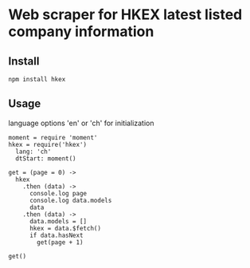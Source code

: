 # Web scraper for HKEX latest listed company information

## Install
```
npm install hkex
```

## Usage
language options 'en' or 'ch' for initialization
```
moment = require 'moment'
hkex = require('hkex')
  lang: 'ch'
  dtStart: moment()

get = (page = 0) ->
  hkex
    .then (data) ->
      console.log page
      console.log data.models
      data
    .then (data) ->
      data.models = []
      hkex = data.$fetch()
      if data.hasNext
        get(page + 1)

get()
```
